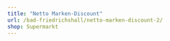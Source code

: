 ```yaml
---
title: "Netto Marken-Discount"
url: /bad-friedrichshall/netto-marken-discount-2/
shop: Supermarkt
---
```

